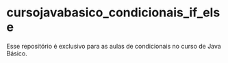 # cursojavabasico_condicionais_if_else
Esse repositório é exclusivo para as aulas de condicionais no curso de Java Básico.
